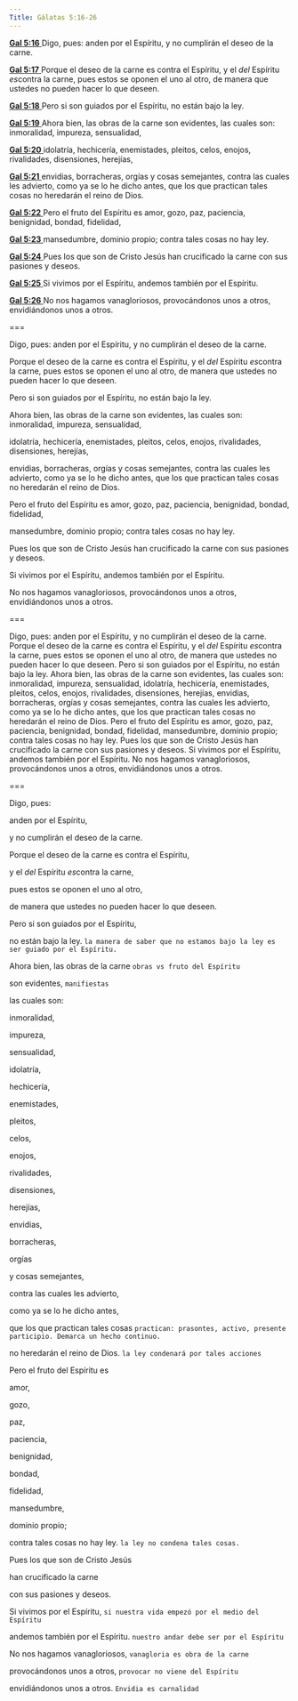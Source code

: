 ```yaml
---
Title: Gálatas 5:16-26
---
```


[**Gal 5:16** ](verseid:48.5.16) Digo, pues: anden por el Espíritu, y no cumplirán el deseo de la carne.

[**Gal 5:17** ](verseid:48.5.17) Porque el deseo de la carne es contra el Espíritu, y el *del* Espíritu *es*contra la carne, pues estos se oponen el uno al otro, de manera que ustedes no pueden hacer lo que deseen.

[**Gal 5:18** ](verseid:48.5.18) Pero si son guiados por el Espíritu, no están bajo la ley.

[**Gal 5:19** ](verseid:48.5.19) Ahora bien, las obras de la carne son evidentes, las cuales son: inmoralidad, impureza, sensualidad,

[**Gal 5:20** ](verseid:48.5.20) idolatría, hechicería, enemistades, pleitos, celos, enojos, rivalidades, disensiones, herejías,

[**Gal 5:21** ](verseid:48.5.21) envidias, borracheras, orgías y cosas semejantes, contra las cuales les advierto, como ya se lo he dicho antes, que los que practican tales cosas no heredarán el reino de Dios.

[**Gal 5:22** ](verseid:48.5.22) Pero el fruto del Espíritu es amor, gozo, paz, paciencia, benignidad, bondad, fidelidad,

[**Gal 5:23** ](verseid:48.5.23) mansedumbre, dominio propio; contra tales cosas no hay ley.

[**Gal 5:24** ](verseid:48.5.24) Pues los que son de Cristo Jesús han crucificado la carne con sus pasiones y deseos.

[**Gal 5:25** ](verseid:48.5.25) Si vivimos por el Espíritu, andemos también por el Espíritu.

[**Gal 5:26** ](verseid:48.5.26) No nos hagamos vanagloriosos, provocándonos unos a otros, envidiándonos unos a otros.

===

Digo, pues: anden por el Espíritu, y no cumplirán el deseo de la carne.

Porque el deseo de la carne es contra el Espíritu, y el *del* Espíritu *es*contra la carne, pues estos se oponen el uno al otro, de manera que ustedes no pueden hacer lo que deseen.

Pero si son guiados por el Espíritu, no están bajo la ley.

Ahora bien, las obras de la carne son evidentes, las cuales son: inmoralidad, impureza, sensualidad,

idolatría, hechicería, enemistades, pleitos, celos, enojos, rivalidades, disensiones, herejías,

envidias, borracheras, orgías y cosas semejantes, contra las cuales les advierto, como ya se lo he dicho antes, que los que practican tales cosas no heredarán el reino de Dios.

Pero el fruto del Espíritu es amor, gozo, paz, paciencia, benignidad, bondad, fidelidad,

mansedumbre, dominio propio; contra tales cosas no hay ley.

Pues los que son de Cristo Jesús han crucificado la carne con sus pasiones y deseos.

Si vivimos por el Espíritu, andemos también por el Espíritu.

No nos hagamos vanagloriosos, provocándonos unos a otros, envidiándonos unos a otros.

===

Digo, pues: anden por el Espíritu, y no cumplirán el deseo de la carne. Porque el deseo de la carne es contra el Espíritu, y el *del* Espíritu *es*contra la carne, pues estos se oponen el uno al otro, de manera que ustedes no pueden hacer lo que deseen. Pero si son guiados por el Espíritu, no están bajo la ley. Ahora bien, las obras de la carne son evidentes, las cuales son: inmoralidad, impureza, sensualidad, idolatría, hechicería, enemistades, pleitos, celos, enojos, rivalidades, disensiones, herejías, envidias, borracheras, orgías y cosas semejantes, contra las cuales les advierto, como ya se lo he dicho antes, que los que practican tales cosas no heredarán el reino de Dios. Pero el fruto del Espíritu es amor, gozo, paz, paciencia, benignidad, bondad, fidelidad, mansedumbre, dominio propio; contra tales cosas no hay ley. Pues los que son de Cristo Jesús han crucificado la carne con sus pasiones y deseos. Si vivimos por el Espíritu, andemos también por el Espíritu. No nos hagamos vanagloriosos, provocándonos unos a otros, envidiándonos unos a otros.

===

Digo, pues: 

anden por el Espíritu, 

y no cumplirán el deseo de la carne. 

Porque el deseo de la carne es contra el Espíritu, 

y el *del* Espíritu *es*contra la carne, 

pues estos se oponen el uno al otro, 

de manera que ustedes no pueden hacer lo que deseen. 

Pero si son guiados por el Espíritu, 

no están bajo la ley. `la manera de saber que no estamos bajo la ley es ser guiado por el Espíritu.`

Ahora bien, las obras de la carne `obras vs fruto del Espíritu`

son evidentes, `manifiestas`

las cuales son: 

inmoralidad, 

impureza, 

sensualidad, 

idolatría, 

hechicería, 

enemistades, 

pleitos, 

celos, 

enojos, 

rivalidades, 

disensiones, 

herejías, 

envidias, 

borracheras, 

orgías 

y cosas semejantes, 

contra las cuales les advierto, 

como ya se lo he dicho antes, 

que los que practican tales cosas `practican: prasontes, activo, presente participio. Demarca un hecho continuo.`

no heredarán el reino de Dios. `la ley condenará por tales acciones`

Pero el fruto del Espíritu es 

amor, 

gozo, 

paz, 

paciencia, 

benignidad, 

bondad, 

fidelidad, 

mansedumbre, 

dominio propio; 

contra tales cosas no hay ley. `la ley no condena tales cosas.`

Pues los que son de Cristo Jesús 

han crucificado la carne 

con sus pasiones y deseos. 

Si vivimos por el Espíritu, `si nuestra vida empezó por el medio del Espíritu`

andemos también por el Espíritu. `nuestro andar debe ser por el Espíritu`

No nos hagamos vanagloriosos, `vanagloria es obra de la carne`

provocándonos unos a otros, `provocar no viene del Espíritu`

envidiándonos unos a otros. `Envidia es carnalidad`

